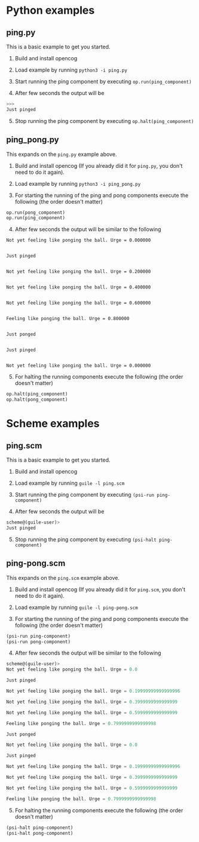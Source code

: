 # Python examples
## ping.py
This is a basic example to get you started.

1. Build and install opencog

2. Load example by running `python3 -i ping.py`

3. Start running the ping component by executing `op.run(ping_component)`

4. After few seconds the output will be
```python
>>>
Just pinged
```

5. Stop running the ping component by executing `op.halt(ping_component)`

## ping_pong.py
This expands on the `ping.py` example above.

1. Build and install opencog (If you already did it for `ping.py`, you don't
   need to do it again).

2. Load example by running `python3 -i ping_pong.py`

3. For starting the running of the ping and pong components execute the
   following (the order doesn't matter)
```python
op.run(pong_component)
op.run(ping_component)
```

4. After few seconds the output will be similar to the following
```
Not yet feeling like ponging the ball. Urge = 0.000000


Just pinged


Not yet feeling like ponging the ball. Urge = 0.200000


Not yet feeling like ponging the ball. Urge = 0.400000


Not yet feeling like ponging the ball. Urge = 0.600000


Feeling like ponging the ball. Urge = 0.800000


Just ponged


Just pinged


Not yet feeling like ponging the ball. Urge = 0.000000
```

5. For halting the running components execute the following (the order doesn't
   matter)
```scheme
op.halt(ping_component)
op.halt(pong_component)
```

# Scheme examples
## ping.scm
This is a basic example to get you started.

1. Build and install opencog

2. Load example by running `guile -l ping.scm`

3. Start running the ping component by executing `(psi-run ping-component)`

4. After few seconds the output will be
```scheme
scheme@(guile-user)>
Just pinged
```

5. Stop running the ping component by executing `(psi-halt ping-component)`


## ping-pong.scm
This expands on the `ping.scm` example above.

1. Build and install opencog (If you already did it for `ping.scm`, you don't
   need to do it again).

2. Load example by running `guile -l ping-pong.scm`

3. For starting the running of the ping and pong components execute the
   following (the order doesn't matter)
```scheme
(psi-run ping-component)
(psi-run pong-component)
```

4. After few seconds the output will be similar to the following
```scheme
scheme@(guile-user)>
Not yet feeling like ponging the ball. Urge = 0.0

Just pinged

Not yet feeling like ponging the ball. Urge = 0.19999999999999996

Not yet feeling like ponging the ball. Urge = 0.3999999999999999

Not yet feeling like ponging the ball. Urge = 0.5999999999999999

Feeling like ponging the ball. Urge = 0.7999999999999998

Just ponged

Not yet feeling like ponging the ball. Urge = 0.0

Just pinged

Not yet feeling like ponging the ball. Urge = 0.19999999999999996

Not yet feeling like ponging the ball. Urge = 0.3999999999999999

Not yet feeling like ponging the ball. Urge = 0.5999999999999999

Feeling like ponging the ball. Urge = 0.7999999999999998
```

5. For halting the running components execute the following (the order doesn't
   matter)
```scheme
(psi-halt ping-component)
(psi-halt pong-component)
```
